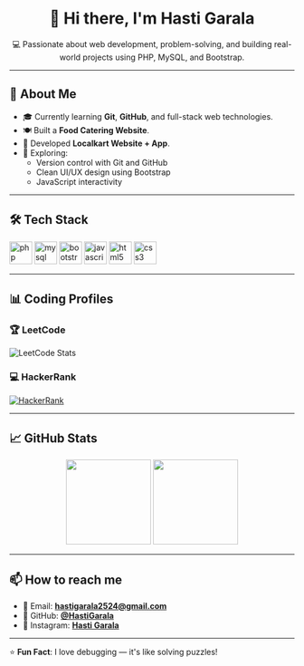 <!-- Profile Header -->
<h1 align="center">👋 Hi there, I'm Hasti Garala</h1>
<p align="center">
💻 Passionate about web development, problem-solving, and building real-world projects using PHP, MySQL, and Bootstrap.  
</p>

---

## 🚀 About Me
- 🎓 Currently learning **Git**, **GitHub**, and full-stack web technologies.
- 🍽️ Built a **Food Catering Website**.
- 🛒 Developed **Localkart Website + App**.
- 🌱 Exploring:
  - Version control with Git and GitHub  
  - Clean UI/UX design using Bootstrap  
  - JavaScript interactivity  

---

## 🛠️ Tech Stack
<p align="left">
  <img src="https://cdn.jsdelivr.net/gh/devicons/devicon/icons/php/php-original.svg" height="40" alt="php" />
  <img src="https://cdn.jsdelivr.net/gh/devicons/devicon/icons/mysql/mysql-original.svg" height="40" alt="mysql" />
  <img src="https://cdn.jsdelivr.net/gh/devicons/devicon/icons/bootstrap/bootstrap-original.svg" height="40" alt="bootstrap" />
  <img src="https://cdn.jsdelivr.net/gh/devicons/devicon/icons/javascript/javascript-original.svg" height="40" alt="javascript" />
  <img src="https://cdn.jsdelivr.net/gh/devicons/devicon/icons/html5/html5-original.svg" height="40" alt="html5" />
  <img src="https://cdn.jsdelivr.net/gh/devicons/devicon/icons/css3/css3-original.svg" height="40" alt="css3" />
</p>

---

## 📊 Coding Profiles

### 🏆 LeetCode
![LeetCode Stats](https://leetcard.jacoblin.cool/YOUR_LEETCODE_USERNAME?theme=dark&ext=contest)

### 💻 HackerRank
[![HackerRank](https://img.shields.io/badge/HackerRank-View%20Profile-green?logo=HackerRank&style=for-the-badge)](https://www.hackerrank.com/hastigarala2524)

---

## 📈 GitHub Stats
<p align="center">
  <img src="https://github-readme-stats.vercel.app/api?username=hastipatel404&show_icons=true&theme=tokyonight" height="150"/>
  <img src="https://github-readme-streak-stats.herokuapp.com/?user=hastipatel404&theme=tokyonight" height="150"/>
</p>

---

## 📫 How to reach me
- 📧 Email: **[hastigarala2524@gmail.com](mailto:hastigarala2524@gmail.com)**
- 🐙 GitHub: **[@HastiGarala](https://github.com/hastipatel404)**
- 📸 Instagram: **[Hasti Garala](https://www.instagram.com/hasti_patel404?igsh=MWphMzJvMzF6bXZudg==)**

---

⭐ **Fun Fact**: I love debugging — it's like solving puzzles!
